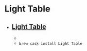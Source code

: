 # Light Table
- [Light Table](http://lighttable.com/)
  - 
  - 
  - `brew cask install Light Table`
